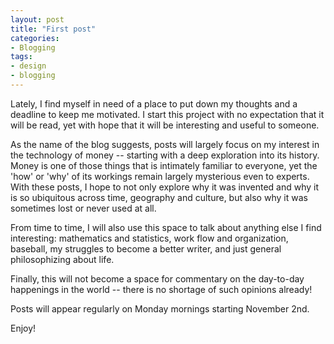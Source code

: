 ```yaml
---
layout: post
title: "First post"
categories:
- Blogging
tags:
- design
- blogging
---
```


Lately, I find myself in need of a place to put down my thoughts and a
deadline to keep me motivated. I start this project
with no 
expectation that it will be read, yet with hope that it will be
interesting and useful to someone. 

As the name of the blog suggests, posts will largely focus on my
interest in the technology of money -- starting with a deep exploration
into its history. Money is one of those things
that is intimately familiar to everyone, yet the 'how' or 'why' of its
workings remain largely mysterious even to experts. With these posts,
I hope to not only explore why it was invented and why it is so ubiquitous
across time, geography and culture, but also why it was sometimes lost
or never used at all.

From time to time, I will also use this space to talk about anything
else I find interesting: mathematics and statistics, work flow and
organization, baseball, my struggles to become a better writer, and just
general philosophizing about life.

Finally, this will not become a space for commentary on the
day-to-day happenings in the world -- there is no shortage of such
opinions already!

Posts will appear regularly on Monday mornings starting November 2nd. 

Enjoy!


